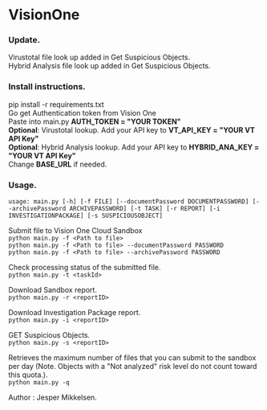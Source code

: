 # VisionOne
### **Update.**

Virustotal file look up added in Get Suspicious Objects. \
Hybrid Analysis file look up added in Get Suspicious Objects.

### **Install instructions.**
pip install -r requirements.txt \
Go get Authentication token from Vision One \
Paste into main.py **AUTH_TOKEN = "YOUR TOKEN"** \
**Optional**: Virustotal lookup. Add your API key to  **VT_API_KEY = "YOUR VT API Key"** \
**Optional**: Hybrid Analysis lookup. Add your API key to  **HYBRID_ANA_KEY = "YOUR VT API Key"** \
Change **BASE_URL** if needed. 
### **Usage.**

`usage: main.py [-h] [-f FILE] [--documentPassword DOCUMENTPASSWORD] [--archivePassword ARCHIVEPASSWORD] [-t TASK] [-r REPORT] [-i INVESTIGATIONPACKAGE] [-s SUSPICIOUSOBJECT]
`

Submit file to Vision One Cloud Sandbox \
`python main.py -f <Path to file>` \
`python main.py -f <Path to file> --documentPassword PASSWORD` \
`python main.py -f <Path to file> --archivePassword PASSWORD` 


Check processing status of the submitted file. \
`python main.py -t <taskId> `

Download Sandbox report. \
`python main.py -r <reportID>`

Download Investigation Package report. \
`python main.py -i <reportID>`

GET Suspicious Objects. \
`python main.py -s <reportID>`

Retrieves the maximum number of files that you can submit to the sandbox per day (Note. Objects with a "Not analyzed" risk level do not count toward this quota.). \
`python main.py -q`

Author : Jesper Mikkelsen.
